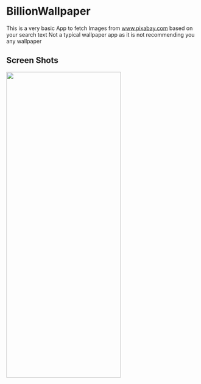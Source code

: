 # BillionWallpaper

This is a very basic App to fetch Images from www.pixabay.com based on your search text
Not a typical wallpaper app as it is not recommending you any wallpaper 

## Screen Shots
<img src="https://i.ibb.co/1Z7jZtQ/Screenshot-2021-04-12-22-03-18-722-com-wallpapre-billion.jpg" data-canonical-src="https://i.ibb.co/1Z7jZtQ/Screenshot-2021-04-12-22-03-18-722-com-wallpapre-billion.jpg" width="300" height="800" />

